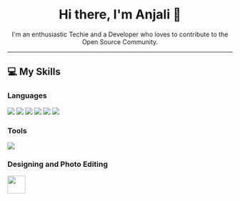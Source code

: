 <h1 align="center">Hi there, I'm Anjali 👋</h1>

<p align="center">
  I'm an enthusiastic Techie and a Developer who loves to contribute to the Open Source Community.
</p>

---

<h2>💻 My Skills</h2>

<h3>Languages</h3>
<p>
  <img src="https://img.icons8.com/color/48/000000/python.png"/>
  <img src="https://img.icons8.com/color/48/000000/c-programming.png"/>
  <img src="https://img.icons8.com/color/48/000000/c-plus-plus-logo.png"/>
  <img src="https://img.icons8.com/color/48/000000/java-coffee-cup-logo.png"/>
  <img src="https://img.icons8.com/color/48/000000/html-5.png"/>
  <img src="https://img.icons8.com/color/48/000000/css3.png"/>
</p>



<h3>Tools</h3>
<p>
  
  <img src="https://img.icons8.com/color/48/000000/visual-studio-code-2019.png"/>
  
</p>

<h3>Designing and Photo Editing </h3>
<p>
  
  <img src="https://static.vecteezy.com/system/resources/previews/048/759/334/non_2x/canva-transparent-icon-free-png.png" width="40"/>

  
</p>
